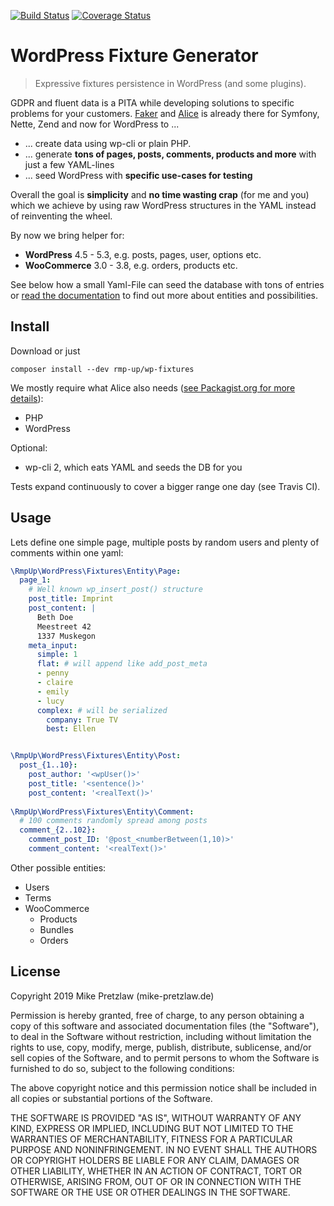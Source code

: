 [![Build Status](https://travis-ci.org/rmp-up/wp-fixtures.svg?branch=master)](https://travis-ci.org/rmp-up/wp-fixtures)
[![Coverage Status](https://coveralls.io/repos/github/rmp-up/wp-fixtures/badge.svg)](https://coveralls.io/github/rmp-up/wp-fixtures)

# WordPress Fixture Generator

> Expressive fixtures persistence in WordPress (and some plugins).

GDPR and fluent data is a PITA while developing solutions
to specific problems for your customers.
[Faker](https://github.com/fzaninotto/Faker)
and [Alice](https://github.com/nelmio/alice)
is already there for Symfony, Nette, Zend and now for WordPress to ...

* ... create data using wp-cli or plain PHP.
* ... generate **tons of pages, posts, comments, products
      and more** with just a few YAML-lines
* ... seed WordPress with **specific use-cases for testing**

Overall the goal is **simplicity** and **no time wasting crap** (for me and you)
which we achieve by using raw WordPress structures in the YAML instead of
reinventing the wheel.

By now we bring helper for:

* **WordPress** 4.5 - 5.3, e.g. posts, pages, user, options etc.
* **WooCommerce** 3.0 - 3.8, e.g. orders, products etc.

See below how a small Yaml-File can seed the database with tons of entries
or [read the documentation](https://github.com/rmp-up/wp-fixtures/releases)
to find out more about entities and possibilities.


## Install

Download or just

    composer install --dev rmp-up/wp-fixtures

We mostly require what Alice also needs
([see Packagist.org for more details](https://packagist.org/packages/rmp-up/wp-fixtures)):

* PHP
* WordPress

Optional:

* wp-cli 2, which eats YAML and seeds the DB for you

Tests expand continuously to cover a bigger range one day (see Travis CI).


## Usage

Lets define one simple page,
multiple posts by random users
and plenty of comments within one yaml:

```yaml
\RmpUp\WordPress\Fixtures\Entity\Page:
  page_1:
    # Well known wp_insert_post() structure
    post_title: Imprint
    post_content: |
      Beth Doe
      Meestreet 42
      1337 Muskegon
    meta_input:
      simple: 1
      flat: # will append like add_post_meta
      - penny
      - claire
      - emily
      - lucy
      complex: # will be serialized
        company: True TV
        best: Ellen


\RmpUp\WordPress\Fixtures\Entity\Post:
  post_{1..10}:
    post_author: '<wpUser()>'
    post_title: '<sentence()>'
    post_content: '<realText()>'
      
\RmpUp\WordPress\Fixtures\Entity\Comment:
  # 100 comments randomly spread among posts
  comment_{2..102}:
    comment_post_ID: '@post_<numberBetween(1,10)>'
    comment_content: '<realText()>'
```

Other possible entities:

* Users
* Terms
* WooCommerce
  * Products
  * Bundles
  * Orders

## License

Copyright 2019 Mike Pretzlaw (mike-pretzlaw.de)

Permission is hereby granted, free of charge,
to any person obtaining a copy of this software
and associated documentation files (the "Software"),
to deal in the Software without restriction,
including without limitation the rights to use, copy, modify, merge, publish,
distribute, sublicense, and/or sell copies of the Software,
and to permit persons to whom the Software is furnished to do so,
subject to the following conditions:

The above copyright notice and this permission notice shall be included
in all copies or substantial portions of the Software.

THE SOFTWARE IS PROVIDED "AS IS", WITHOUT WARRANTY OF ANY KIND,
EXPRESS OR IMPLIED,
INCLUDING BUT NOT LIMITED TO THE WARRANTIES OF MERCHANTABILITY,
FITNESS FOR A PARTICULAR PURPOSE AND NONINFRINGEMENT.
IN NO EVENT SHALL THE AUTHORS OR COPYRIGHT HOLDERS BE LIABLE FOR ANY CLAIM,
DAMAGES OR OTHER LIABILITY, WHETHER IN AN ACTION OF CONTRACT,
TORT OR OTHERWISE, ARISING FROM, OUT OF OR IN CONNECTION WITH THE SOFTWARE
OR THE USE OR OTHER DEALINGS IN THE SOFTWARE.
